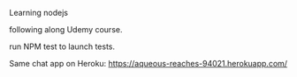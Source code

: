 Learning nodejs

following along Udemy course.

run NPM test to launch tests.

Same chat app on Heroku: https://aqueous-reaches-94021.herokuapp.com/
